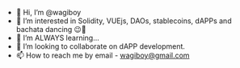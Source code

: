 - 👋 Hi, I’m @wagiboy
- 👀 I’m interested in Solidity, VUEjs, DAOs, stablecoins, dAPPs and bachata dancing 😉💃
- 🌱 I’m ALWAYS learning...
- 💞️ I’m looking to collaborate on dAPP development.
- 📫 How to reach me by email - wagiboy@gmail.com

<!---
wagiboy/wagiboy is a ✨ special ✨ repository because its `README.md` (this file) appears on your GitHub profile.
You can click the Preview link to take a look at your changes.
--->
